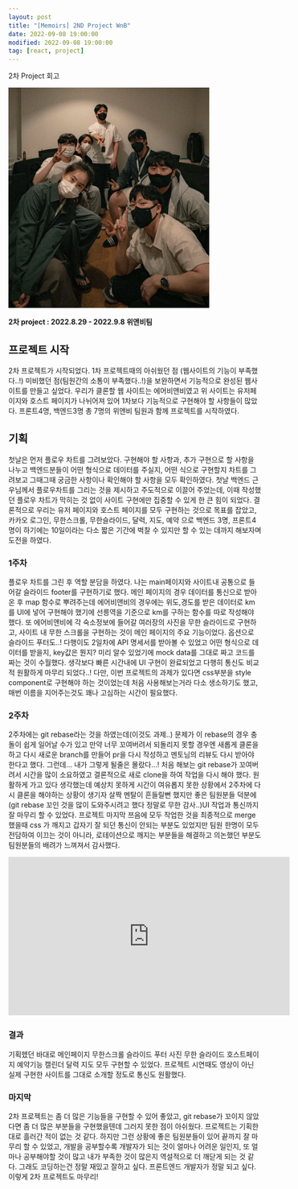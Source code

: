```yaml
---
layout: post
title: "[Memoirs] 2ND Project WnB"
date: 2022-09-08 19:00:00
modified: 2022-09-08 19:00:00
tag: [react, project]
---
```


2차 Project 회고

<style>
p > img {
  width: 400px;
}
</style>

![WnB팀](/images/post/wecode-2st-project-img01.jpeg)

**2차 project : 2022.8.29 - 2022.9.8 위앤비팀**

## 프로젝트 시작

2차 프로젝트가 시작되었다. 1차 프로젝트때의 아쉬웠던 점 (웹사이트의 기능이 부족했다..!) 미비했던 점(팀원간의 소통이 부족했다..!)을 보완하면서 기능적으로 완성된 웹사이트를 만들고 싶었다.
우리가 클론할 웹 사이트는 에어비앤비였고 위 사이트는 유저페이지와 호스트 페이지가 나뉘어져 있어 1차보다 기능적으로 구현해야 할 사항들이 많았다.
프론트4명, 백엔드3명 총 7명의 위앤비 팀원과 함께 프로젝트를 시작하였다.

## 기획

첫날은 먼저 플로우 차트를 그려보았다. 구현해야 할 사항과, 추가 구현으로 할 사항을 나누고 백엔드분들이 어떤 형식으로 데이터를 주실지, 어떤 식으로 구현할지
차트를 그려보고 그때그때 궁금한 사항이나 확인해야 할 사항을 모두 확인하였다.
첫날 백엔드 근우님께서 플로우차트를 그리는 것을 제시하고 주도적으로 이끌어 주었는데, 이때 작성했던 플로우 차트가 막히는 것 없이 사이트 구현에만 집중할 수 있게 한 큰 힘이 되었다.
결론적으로 우리는 유저 페이지와 호스트 페이지를 모두 구현하는 것으로 목표를 잡았고, 카카오 로그인, 무한스크롤, 무한슬라이드, 달력, 지도, 예약 으로 백엔드 3명, 프론트4명이 하기에는
10일이라는 다소 짧은 기간에 벅찰 수 있지만 할 수 있는 데까지 해보자며 도전을 하였다.

### 1주차

플로우 차트를 그린 후 역할 분담을 하였다. 나는 main페이지와 사이트내 공통으로 들어갈 슬라이드 footer를 구현하기로 했다.
메인 페이지의 경우 데이터를 통신으로 받아온 후 map 함수로 뿌려주는데 에어비앤비의 경우에는 위도,경도를 받은 데이터로 km 를 UI에 넣어 구현해야 했기에
선릉역을 기준으로 km를 구하는 함수를 따로 작성해야 했다. 또 에어비앤비에 각 숙소정보에 들어갈 여러장의 사진을 무한 슬라이드로 구현하고, 사이트 내 무한 스크롤을 구현하는 것이
메인 페이지의 주요 기능이었다. 옵션으로 슬라이드 푸터도..!
다행이도 2일차에 API 명세서를 받아볼 수 있었고 어떤 형식으로 데이터를 받을지, key값은 뭔지? 미리 알수 있었기에 mock data를 그대로 짜고 코드를 짜는 것이 수월했다.
생각보다 빠른 시간내에 UI 구현이 완료되었고 다행히 통신도 비교적 원활하게 마무리 되었다..! 다만, 이번 프로젝트의 과제가 있다면 css부분을 style component로 구현해야 하는 것이었는데 처음 사용해보는거라 다소 생소하기도 했고, 매번 이름을 지어주는것도 꽤나 고심하는 시간이 필요했다.

### 2주차

2주차에는 git rebase라는 것을 하였는데(이것도 과제..) 문제가 이 rebase의 경우 충돌이 쉽게 일어날 수가 있고 만약 너무 꼬여버려서 되돌리지 못할 경우엔 새롭게 클론을 하고 다시 새로운 branch를 만들어 pr을 다시 작성하고 멘토님의 리뷰도 다시 받아야 한다고 했다. 그런데... 내가 그렇게 될줄은 몰랐다...! 처음 해보는 git rebase가 꼬여버려서 시간을 많이 소요하였고 결론적으로 새로 clone을 하여 작업을 다시 해야 했다. 원활하게 가고 있다 생각했는데 예상치 못하게 시간이 여유롭지 못한 상황에서 2주차에 다시 클론을 해야하는 상황이 생기자 살짝 멘탈이 흔들릴뻔 했지만 좋은 팀원분들 덕분에 (git rebase 꼬인 것을 많이 도와주시려고 했다 정말로 무한 감사..)UI 작업과 통신까지 잘 마무리 할 수 있었다.
프로젝트 마지막 쯔음에 모두 작업한 것을 최종적으로 merge 했을때 css 가 깨지고 갑자기 잘 되던 통신이 안되는 부분도 있었지만 팀원 한명이 모두 전담하여 이끄는 것이 아니라, 로테이션으로 깨지는 부분들을 해결하고 의논했던 부분도 팀원분들의 배려가 느껴져서 감사했다.

<iframe width="560" height="315" src="https://www.youtube.com/embed/4i2Bv78AlmY" title="YouTube video player" frameborder="0" allow="accelerometer; autoplay; clipboard-write; encrypted-media; gyroscope; picture-in-picture" allowfullscreen></iframe>

### 결과

기획헸던 바대로 메인페이지 무한스크롤 슬라이드 푸터 사진 무한 슬라이드 호스트페이지 예약기능 캘린더 달력 지도 모두 구현할 수 있었다. 프로젝트 시연때도 영상이 아닌 실제 구현한 사이트를 그대로 소개할 정도로 통신도 원활했다.

### 마지막 

2차 프로젝트는 좀 더 많은 기능들을 구현할 수 있어 좋았고, git rebase가 꼬이지 않았다면 좀 더 많은 부분들을 구현했을텐데 그러지 못한 점이 아쉬웠다. 프로젝트는 기획한대로 흘러간 적이 없는 것 같다. 하지만 그런 상황에 좋은 팀원분들이 있어 끝까지 잘 마무리 할 수 있었고, 개발을 공부할수록 개발자가 되는 것이 얼마나 어려운 일인지, 또 얼마나 공부해야할 것이 많고 내가 부족한 것이 많은지 역설적으로 더 깨닫게 되는 것 같다. 그래도 코딩하는건 정말 재밌고 잘하고 싶다. 프론트엔드 개발자가 정말 되고 싶다. 이렇게 2차 프로젝트도 마무리!
